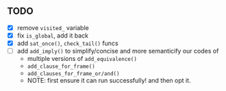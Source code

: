 ## TODO

- [x] remove `visited_` variable
- [x] fix `is_global`, add it back
- [x] add `sat_once()`, `check_tail()` funcs
- [ ] add `add_imply()` to simplify/concise and more semanticify our codes of
    - multiple versions of `add_equivalence()`
    - `add_clause_for_frame()`
    - `add_clauses_for_frame_or/and()`
    - NOTE: first ensure it can run successfully! and then opt it.